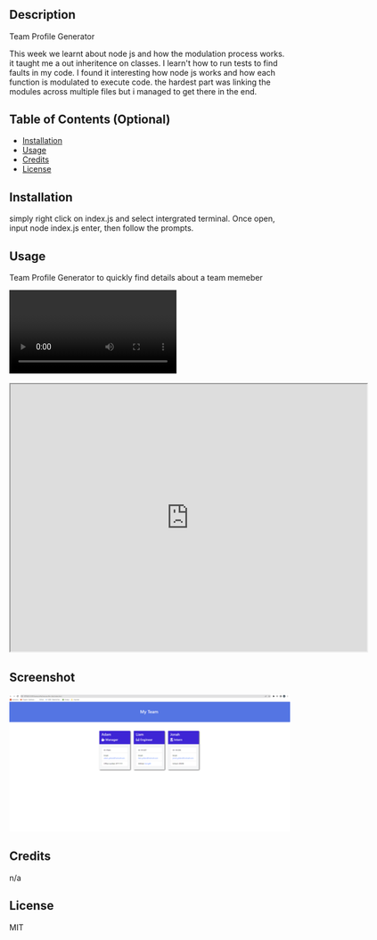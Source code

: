 # <Team Profile Generator>

## Description

Team Profile Generator

This week we learnt about node js and how the modulation process works. it taught me a out inheritence on classes. I learn't how to run tests to find faults in my code.
I found it interesting how node js works and how each function is modulated to execute code. the hardest part was linking the modules across multiple files but i managed to get there in the end.

## Table of Contents (Optional)

- [Installation](#installation)
- [Usage](#usage)
- [Credits](#credits)
- [License](#license)

## Installation

simply right click on index.js and select intergrated terminal. Once open, input node index.js enter, then follow the prompts.

## Usage

Team Profile Generator to quickly find details about a team memeber

![Uasge video](/teamprofile/teamprofile-/Untitled_%20Feb%202%2C%202023%2010_00%20PM.mp4)
<!-- [![Usage Video]({})](/teamprofile/teamprofile-/Untitled_%20Feb%202%2C%202023%2010_00%20PM.webm) -->

<iframe src="https://drive.google.com/file/d/1wZ_zqkaO1sDLPd06-8O-oDooCAB77NE1/preview" width="640" height="480"></iframe>

## Screenshot


![Team Profile Generator](Team%20Profile%20Generator.png)


## Credits

n/a

## License

MIT
